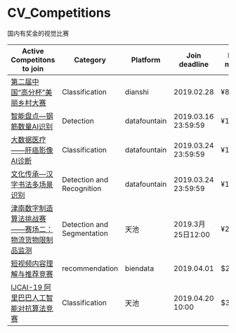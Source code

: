 # CV_Competitions
国内有奖金的视觉比赛


Active Competitons to join |Category|Platform|Join deadline|Prize money|Baseline
|----|----|----|----|----|----
[第二届中国“高分杯”美丽乡村大赛](https://dianshi.baidu.com/competition/28/rule)|Classification|dianshi|2019.02.28|¥85000|None
[智能盘点—钢筋数量AI识别](https://www.datafountain.cn/competitions/332/details/rank?sch=1416&page=1&type=A)|Detection|datafountain|2019.03.16 23:59:59|¥160000|[0.97+](https://github.com/spytensor/detect_steel_bar)
[大数据医疗——肝癌影像AI诊断](https://www.datafountain.cn/competitions/335/details)|Classification|datafountain|2019.03.24 23:59:59|¥160000|[0.79](https://github.com/chenyiyong1024/datafountain_liver_cancer_diagnosis_challenge)
[文化传承—汉字书法多场景识别](https://www.datafountain.cn/competitions/334/details)|Detection and Recognition|datafountain|2019.03.24 23:59:59|¥160000|[未知](https://github.com/Tianxiaomo/Cultural_Inheritance-Recognizing_Chinese_Calligraphy_in_Multiple_Scenarios)
[津南数字制造算法挑战赛——赛场二：物流货物限制品监测](https://tianchi.aliyun.com/competition/entrance/231703/introduction)|Detection and Segmentation|天池|2019.3月25日12:00 |¥200000|None
[短视频内容理解与推荐竞赛](https://www.biendata.com/competition/icmechallenge2019/)|recommendation|biendata|2019.04.01|$20000|[官方](https://github.com/challenge-ICME2019-Bytedance/Bytedance_ICME_challenge)<br>[0.72](https://github.com/EliasCai/bytedance-icme)
[IJCAI-19 阿里巴巴人工智能对抗算法竞赛](https://tianchi.aliyun.com/competition/entrance/231701/introduction?spm=5176.12281949.0.0.44a576d8Lpxb8v)|Classification|天池|2019.04.20 10:00|$39000|None


